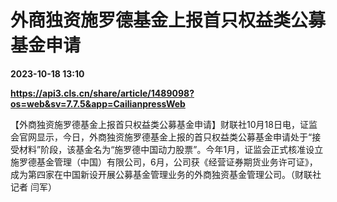 # 外商独资施罗德基金上报首只权益类公募基金申请

**2023-10-18 13:10**

**https://api3.cls.cn/share/article/1489098?os=web&sv=7.7.5&app=CailianpressWeb**

【外商独资施罗德基金上报首只权益类公募基金申请】财联社10月18日电，证监会官网显示，今日，外商独资施罗德基金上报的首只权益类公募基金申请处于“接受材料”阶段，该基金名为“施罗德中国动力股票”。今年1月，证监会正式核准设立施罗德基金管理（中国）有限公司，6月，公司获《经营证券期货业务许可证》，成为第四家在中国新设开展公募基金管理业务的外商独资基金管理公司。（财联社记者 闫军）